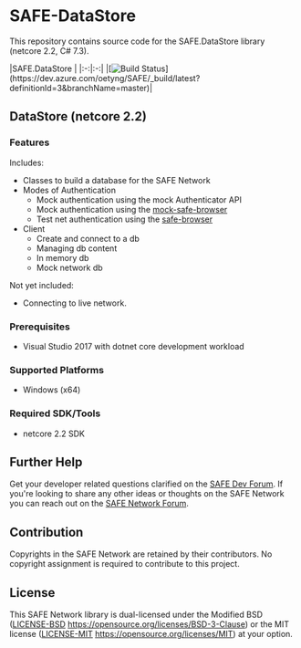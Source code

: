 # SAFE-DataStore

This repository contains source code for the SAFE.DataStore library (netcore 2.2, C# 7.3).

|SAFE.DataStore |
|:-:|:-:|
|[![Build Status](https://dev.azure.com/oetyng/SAFE/_apis/build/status/SAFE.DataStore-netcore(.NET%20Framework)-CI?branchName=master)](https://dev.azure.com/oetyng/SAFE/_build/latest?definitionId=3&branchName=master)|

## DataStore (netcore 2.2)

### Features 

Includes:
 - Classes to build a database for the SAFE Network
 - Modes of Authentication
     - Mock authentication using the mock Authenticator API
     - Mock authentication using the [mock-safe-browser](https://github.com/maidsafe/safe_browser/releases/latest)
     - Test net authentication using the [safe-browser](https://github.com/maidsafe/safe_browser/releases/latest)
 - Client
	 - Create and connect to a db
     - Managing db content
	 - In memory db
	 - Mock network db

Not yet included:
 - Connecting to live network.

### Prerequisites

- Visual Studio 2017 with dotnet core development workload

### Supported Platforms

- Windows (x64)

### Required SDK/Tools
- netcore 2.2 SDK

## Further Help

Get your developer related questions clarified on the [SAFE Dev Forum](https://forum.safedev.org/). If you're looking to share any other ideas or thoughts on the SAFE Network you can reach out on the [SAFE Network Forum](https://safenetforum.org/).


## Contribution

Copyrights in the SAFE Network are retained by their contributors. No copyright assignment is required to contribute to this project.


## License

This SAFE Network library is dual-licensed under the Modified BSD ([LICENSE-BSD](LICENSE-BSD) https://opensource.org/licenses/BSD-3-Clause) or the MIT license ([LICENSE-MIT](LICENSE-MIT) https://opensource.org/licenses/MIT) at your option.

